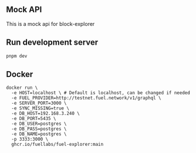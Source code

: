 ## Mock API

This is a mock api for block-explorer

## Run development server

```sh
pnpm dev
```

## Docker

```
docker run \
  -e HOST=localhost \ # Default is localhost, can be changed if needed
  -e FUEL_PROVIDER=http://testnet.fuel.network/v1/graphql \
  -e SERVER_PORT=3000 \
  -e SYNC_MISSING=true \
  -e DB_HOST=192.168.3.240 \
  -e DB_PORT=5435 \
  -e DB_USER=postgres \
  -e DB_PASS=postgres \
  -e DB_NAME=postgres \
  -p 3333:3000 \
  ghcr.io/fuellabs/fuel-explorer:main
```

